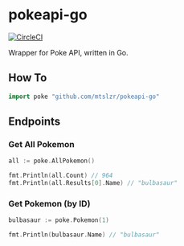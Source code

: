 # pokeapi-go
[![CircleCI](https://circleci.com/gh/mtslzr/pokeapi-go.svg?style=svg)](https://circleci.com/gh/mtslzr/pokeapi-go)

Wrapper for Poke API, written in Go.

## How To

```go
import poke "github.com/mtslzr/pokeapi-go"
```

## Endpoints

### Get All Pokemon

```go
all := poke.AllPokemon()

fmt.Println(all.Count) // 964
fmt.Println(all.Results[0].Name) // "bulbasaur"
```

### Get Pokemon (by ID)

```go
bulbasaur := poke.Pokemon(1)

fmt.Println(bulbasaur.Name) // "bulbasaur"
```